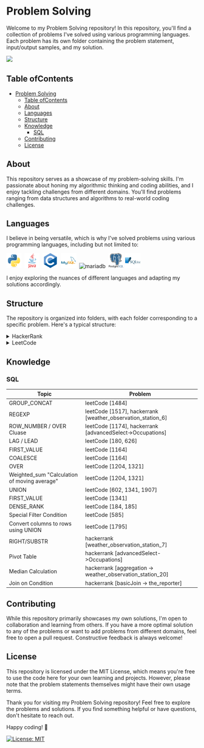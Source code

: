 # Problem Solving
Welcome to my Problem Solving repository! In this repository, you'll find a collection of problems I've solved using various programming languages. Each problem has its own folder containing the problem statement, input/output samples, and my solution.

<div id="header">
  <img src="https://media.giphy.com/media/ve43TyDQ3B4me7d22z/giphy.gif" width="300"/>
</div>

## Table ofContents
- [Problem Solving](#problem-solving)
  - [Table ofContents](#table-ofcontents)
  - [About](#about)
  - [Languages](#languages)
  - [Structure](#structure)
  - [Knowledge](#knowledge)
    - [SQL](#sql)
  - [Contributing](#contributing)
  - [License](#license)
  
## About
This repository serves as a showcase of my problem-solving skills. I'm passionate about honing my algorithmic thinking and coding abilities, and I enjoy tackling challenges from different domains. You'll find problems ranging from data structures and algorithms to real-world coding challenges.

## Languages
I believe in being versatile, which is why I've solved problems using various programming languages, including but not limited to:


<div>
  <a href="https://www.python.org/"> </a>
  <img src="https://github.com/devicons/devicon/blob/master/icons/python/python-original.svg" title="Python" alt="Python" width="40" height="40"/>&nbsp;
  <a href="https://www.java.com/en/"> </a>
  <img src="https://github.com/devicons/devicon/blob/master/icons/java/java-original-wordmark.svg" title="Java" alt="Java" width="40" height="40"/>&nbsp;
  <a href="https://en.wikipedia.org/wiki/C_(programming_language)"> </a>
  <img src="https://github.com/devicons/devicon/blob/master/icons/c/c-original.svg" title="c" alt="c" width="40" height="40"/>&nbsp;
  <a href="https://www.mysql.com/"></a>
  <img src="https://github.com/devicons/devicon/blob/master/icons/mysql/mysql-original-wordmark.svg" title="MySQL"  alt="MySQL" width="40" height="40"/>&nbsp;
  <a href="https://mariadb.org/"></a>
  <img src="https://seekvectorlogo.net/wp-content/uploads/2020/02/mariadb-vector-logo.png" title="mariadb"  alt="mariadb" width="40" height="40"/>&nbsp;
  <a href="https://www.postgresql.org/"></a>
  <img src="https://github.com/devicons/devicon/blob/master/icons/postgresql/postgresql-original-wordmark.svg" title="postgresql" **alt="postgresql" width="40" height="40"/>
  <a href="https://www.sqlite.org/index.html"></a>
  <img src="https://github.com/devicons/devicon/blob/master/icons/sqlite/sqlite-original-wordmark.svg" title="sqlite" **alt="sqlite" width="40" height="40"/>
</div>

I enjoy exploring the nuances of different languages and adapting my solutions accordingly.

## Structure
The repository is organized into folders, with each folder corresponding to a specific problem. Here's a typical structure:

<details>
  <summary>HackerRank</summary>

```bash
├── hackerRank
|   ├── algorithms
|   |   ├── warmup
|   |   |   ├── a_very_big_sum [Easy] [Python]
|   |   |   ├── compare_the_triplets [Easy] [Python]
|   |   |   ├── mini_max_sum [Easy] [Python]
|   |   |   ├── plus_minus [Easy] [Python]
|   |   |   ├── simple_array_sum [Easy] [Python]
|   |   |   ├── solve_me_first [Easy] [Python]
|   |   |   ├── staircase [Easy] [Python]
|   ├── SQL
|   |   ├── advancedSelect
|   |   |   ├── type_of_triangle [Easy] [SQL]
|   |   |   ├── the _pads [Medium] [SQL]
|   |   |   ├── occupations [Medium] [SQL]
|   |   |   ├── binary_tree_nodes [Medium] [SQL]
|   |   |   ├── new_companies [Medium] [SQL]
|   |   ├── aggregation
|   |   |   ├── average_population [Easy] [SQL]
|   |   |   ├── japan_population [Easy] [SQL]
|   |   |   ├── population_density_difference [Easy] [SQL]
|   |   |   ├── revising_aggregations_the_count_function [Easy] [SQL]
|   |   |   ├── revising_aggregations_the_sum_function [Easy] [SQL]
|   |   |   ├── revising_aggregation_averages [Easy] [SQL]
|   |   |   ├── the_blunder [Easy] [SQL]
|   |   |   ├── top_earners [Easy] [SQL]
|   |   |   ├── weather_observation_station_2 [Easy] [SQL]
|   |   |   ├── weather_observation_station_13 [Easy] [SQL]
|   |   |   ├── weather_observation_station_14 [Easy] [SQL]
|   |   |   ├── weather_observation_station_15 [Easy] [SQL]
|   |   |   ├── weather_observation_station_16 [Easy] [SQL]
|   |   |   ├── weather_observation_station_17 [Easy] [SQL]
|   |   |   ├── weather_observation_station_18 [Medium] [SQL]
|   |   |   ├── weather_observation_station_19 [Medium] [SQL]
|   |   |   ├── weather_observation_station_20 [Medium] [SQL]
|   |   ├── basicJoin
|   |   |   ├── the_reporter [Medium] [SQL]
|   |   |   ├── top_competitors [Medium] [SQL]
|   |   ├── basicSelect
|   |   |   ├── employee_names [Easy] [SQL]
|   |   |   ├── employee_salaries [Easy] [SQL]
|   |   |   ├── higher_than_75_marks [Easy] [SQL]
|   |   |   ├── revising_the_select_query_i [Easy] [SQL]
|   |   |   ├── revising_the_select_query_ii [Easy] [SQL]
|   |   |   ├── select_all [Easy] [SQL]
|   |   |   ├── select_by_id [Easy] [SQL]
|   |   |   ├── japanese_cities_attributes [Easy] [SQL]
|   |   |   ├── japanese_cities_names [Easy] [SQL]
|   |   |   ├── weather_observation_station_1 [Easy] [SQL]
|   |   |   ├── weather_observation_station_3 [Easy] [SQL]
|   |   |   ├── weather_observation_station_4 [Easy] [SQL]
|   |   |   ├── weather_observation_station_5 [Easy] [SQL]
|   |   |   ├── weather_observation_station_6 [Easy] [SQL]
|   |   |   ├── weather_observation_station_7 [Easy] [SQL]
|   |   |   ├── weather_observation_station_8 [Easy] [SQL]
|   |   |   ├── weather_observation_station_9 [Easy] [SQL]
|   |   |   ├── weather_observation_station_10 [Easy] [SQL]
|   |   |   ├── weather_observation_station_11 [Easy] [SQL]
|   |   |   ├── weather_observation_station_12 [Easy] [SQL]
```
</details>

<details>
  <summary>LeetCode</summary>

```
├── leetCode
|   ├── p_0001_two_sum [Easy] [Python]
|   ├── p_0009_palindrome_number [Easy] [Python]
|   ├── p_0020_valid_parentheses [Easy] [Python, Java]
|   ├── p_0175_combine_two_tables [Easy] [SQL]
|   ├── p_0176_second_highest_salary [Medium] [SQL]
|   ├── p_0180_consecutive_numbers [Medium] [SQL]
|   ├── p_0181_employees_earning_more_than_their_managers [Easy] [SQL, Pandas]
|   ├── p_0182_duplicate_emails [Easy] [SQL, Pandas]
|   ├── p_0183_customers_who_never_order [Easy] [SQL, Pandas]
|   ├── p_0184_department_highest_salary [Medium] [SQL]
|   ├── p_0185_department_top_three_salaries [Hard] [SQL]
|   ├── p_0196_delete_duplicated_emails [Easy] [SQL, Pandas]
|   ├── p_0197_rising_temperature [Easy] [SQL]
|   ├── p_0511_game_play_analysis_i [Easy] [SQL, Pandas]
|   ├── p_0550_game_play_analysis_iv [Medium] [SQL]
|   ├── p_0570_managers_with_at_least_5_direct_reports [Medium] [SQL]
|   ├── p_0577_employee_bonus [Easy] [SQL]
|   ├── p_0584_find_customer_referee [Easy] [SQL]
|   ├── p_0585_investments_in_2016 [Medium] [SQL]
|   ├── p_0586_custoemr_placing_the_largest_number_of_orders [Easy] [SQL, Pandas]
|   ├── p_0595_big_countries [Easy] [SQL, Pandas]
|   ├── p_0596_classess_more_than_5_strudent [Easy] [SQL, Pandas]
|   ├── p_0602_friend_requests_ii_who_has_the_most_friends [Medium] [SQL]
|   ├── p_0607_sales_person [Easy] [SQL, Pandas]
|   ├── p_0610_triangle_judgement [Easy] [SQL]
|   ├── p_0619_biggest_single_number [Easy] [SQL, Pandas]
|   ├── p_0620_not_boring_movies [Easy] [SQL, Pandas]
|   ├── p_0627_swap_salary [Easy] [SQL]
|   ├── p_0626_exchange_seats [Medium] [SQL]
|   ├── p_1045_customers_who_bought_all_products [Medium] [SQL]
|   ├── p_1050_actors_and_directors _who_cooperated_at_least_three_times [Easy] [SQL, Pandas]
|   ├── p_1068_product_sales_analysis_i [Easy] [SQL, Pandas]
|   ├── p_1070_product_sales_analysis_iii [Medium] [SQL]
|   ├── p_1075_project_employees_i [Easy] [SQL]
|   ├── p_1084_sales_analysis_iii [Easy] [SQL, Pandas]
|   ├── p_1141_user_activity_for_the_past_30_days i [Easy] [SQL]
|   ├── p_1148_article_view_i [Easy] [SQL, Pandas]
|   ├── p_1164_product_price_at_a_given_date [Medium] [SQL]
|   ├── p_1173_immediate_food_delivery_i [Easy] [SQL]
|   ├── p_1174_immediate_food_delivery_ii [Medium] [SQL]
|   ├── p_1179_reformat_department_table [Easy] [SQL]
|   ├── p_1193_monthly_transaction_i [Medium] [SQL]
|   ├── p_1204_last_person_to_fit_in_the_bus [Medium] [SQL]
|   ├── p_1211_queries_quality_and_percentage [Easy] [SQL]
|   ├── p_1251_average_selling_price [Easy] [SQL]
|   ├── p_1280_students_and_examinations [Easy] [SQL, Pandas]
|   ├── p_1321_restaurant_growth [Medium] [SQL]
|   ├── p_1327_list_the_products_ordered_in_a_period [Easy] [SQL]
|   ├── p_1341_movie_rating [Medium] [SQL]
|   ├── p_1378_replace_employee_iD_with_the_unique_identifier [Easy] [SQL, Pandas]
|   ├── p_1407_top_travellers [Easy] [SQL]
|   ├── p_1484_group_sold_products_by_the_date [Easy] [SQL]
|   ├── p_1517_find_users_with_valid_e_mails [Easy] [SQL]
|   ├── p_1527_patients_with_a_condtion [Easy] [SQL]
|   ├── p_1581_customer_who_visited_but_did_not_make_any_transaction [Easy] [SQL]
|   ├── p_1587_bank_account_summary_ii [Easy] [SQL]
|   ├── p_1633_percentage_of_users_attended_a_contest [Easy] [SQL]
|   ├── p_1661_average_time_of_process_per_machine [Easy] [SQL]
|   ├── p_1667_fix_names_in_a_table [Easy] [SQL]
|   ├── p_1683_invalid_tweets [Easy] [SQL]
|   ├── p_1693_daily_leads_and_partners [Easy] [SQL]
|   ├── p_1729_find_followers_count [Easy] [SQL]
|   ├── p_1731_the_number_of_employees_which_report_to_each_employee [Easy] [SQL]
|   ├── p_1741_find_total_time_spent_by_each_employee [Easy] [SQL]
|   ├── p_1757_recyclable_and_low_fat_products [Easy] [SQL]
|   ├── p_1789_primary_department_for_each_employee [Easy] [SQL]
|   ├── p_1795_rearrance_products_table [Easy] [SQL]
|   ├── p_1873_calculate_special_bonus [Easy] [SQL]
|   ├── p_1890_the_latest_login_in_2020 [Easy] [SQL]
|   ├── p_1907_count_salary_categories [Medium] [SQL]
|   ├── p_1934_confirmation_rate [Medium] [SQL]
|   ├── p_1965_employees_with_missing_information [Easy] [SQL]
|   ├── p_1978_employees_whose_manager_left_the_company [Easy] [SQL]
|   ├── p_2082_the_number_of_rich_customers [Easy] [SQL]
|   ├── p_2356_number_of_unique_subjects_taught_by_each_teacher [Easy] [SQL]
|   ├── p_2877_create_a_dataframe_from_list [Easy] [Pandas]
|   ├── p_2878_get_the_size_of_dataframe [Easy] [Pandas]
|   ├── p_2879_display_the_first_three_rows [Easy] [Pandas]
|   ├── p_2880_select_data [Easy] [Pandas]
|   ├── p_2881_create_a_new_column [Easy] [Pandas]
|   ├── p_2882_drop_duplicate_rows [Easy] [Pandas]
|   ├── p_2883_drop_missing_data [Easy] [Pandas]
|   ├── p_2884_modify_columns [Easy] [Pandas]
|   ├── p_2885_renamne_columns [Easy] [Pandas]
|   ├── p_2886_change_data_type [Easy] [Pandas]
|   ├── p_2887_fill_missing_data [Easy] [Pandas]
└── ...
```
</details>

## Knowledge
### SQL
|Topic|Problem|
|--|--|
|GROUP_CONCAT | leetCode [1484]
|REGEXP | leetCode [1517], hackerrank [weather_observation_station_6]
|ROW_NUMBER / OVER Cluase| leetCode [1174], hackerrank [advancedSelect->Occupations]
|LAG / LEAD | leetCode [180, 626]
|FIRST_VALUE | leetCode [1164]
|COALESCE | leetCode [1164]
|OVER | leetCode [1204, 1321]
|Weighted_sum "Calculation of moving average" | leetCode [1204, 1321]
|UNION | leetCode [602, 1341, 1907]
|FIRST_VALUE| leetCode [1341]
|DENSE_RANK| leetCode [184, 185]
|Special Filter Condition| leetCode [585]
|Convert columns to rows using UNION| leetCode [1795]
|RIGHT/SUBSTR| hackerrank [weather_observation_station_7]
|Pivot Table| hackerrank [advancedSelect->Occupations]
|Median Calculation| hackerrank [aggregation -> weather_observation_station_20]
|Join on Condition| hackerrank [basicJoin -> the_reporter]

## Contributing
While this repository primarily showcases my own solutions, I'm open to collaboration and learning from others. If you have a more optimal solution to any of the problems or want to add problems from different domains, feel free to open a pull request. Constructive feedback is always welcome!

## License
This repository is licensed under the MIT License, which means you're free to use the code here for your own learning and projects. However, please note that the problem statements themselves might have their own usage terms.

Thank you for visiting my Problem Solving repository! Feel free to explore the problems and solutions. If you find something helpful or have questions, don't hesitate to reach out.

Happy coding! 🚀

[![License: MIT](https://img.shields.io/badge/License-MIT-blue.svg)](https://opensource.org/licenses/MIT)
